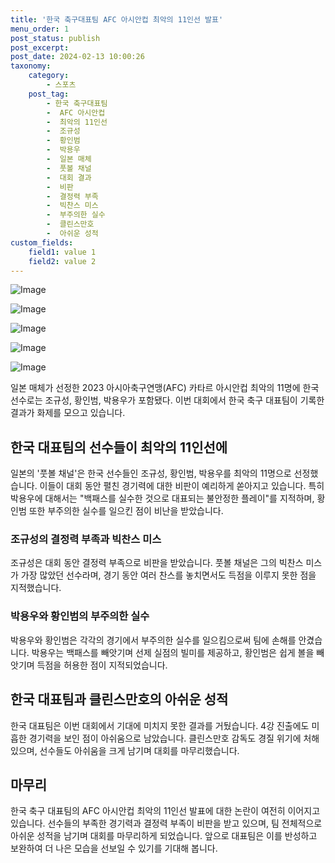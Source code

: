 ```yaml
---
title: '한국 축구대표팀 AFC 아시안컵 최악의 11인선 발표'
menu_order: 1
post_status: publish
post_excerpt: 
post_date: 2024-02-13 10:00:26
taxonomy:
    category:
        - 스포츠
    post_tag:
        - 한국 축구대표팀
        -  AFC 아시안컵
        -  최악의 11인선
        -  조규성
        -  황인범
        -  박용우
        -  일본 매체
        -  풋볼 채널
        -  대회 결과
        -  비판
        -  결정력 부족
        -  빅찬스 미스
        -  부주의한 실수
        -  클린스만호
        -  아쉬운 성적
custom_fields:
    field1: value 1
    field2: value 2
---
```


![Image](https://imgnews.pstatic.net/image/477/2024/02/13/0000473258_001_20240213060501930.jpg?type=w647)

![Image](https://imgnews.pstatic.net/image/477/2024/02/13/0000473258_002_20240213060501975.jpg?type=w647)

![Image](https://imgnews.pstatic.net/image/477/2024/02/13/0000473258_003_20240213060502011.jpg?type=w647)

![Image](https://imgnews.pstatic.net/image/477/2024/02/13/0000473258_004_20240213060502057.jpg?type=w647)

![Image](https://imgnews.pstatic.net/image/477/2024/02/13/0000473258_005_20240213060502108.jpg?type=w647)

일본 매체가 선정한 2023 아시아축구연맹(AFC) 카타르 아시안컵 최악의 11명에 한국 선수로는 조규성, 황인범, 박용우가 포함됐다. 이번 대회에서 한국 축구 대표팀이 기록한 결과가 화제를 모으고 있습니다.
## 한국 대표팀의 선수들이 최악의 11인선에
일본의 '풋볼 채널'은 한국 선수들인 조규성, 황인범, 박용우를 최악의 11명으로 선정했습니다. 이들이 대회 동안 펼친 경기력에 대한 비판이 예리하게 쏟아지고 있습니다. 특히 박용우에 대해서는 "백패스를 실수한 것으로 대표되는 불안정한 플레이"를 지적하며, 황인범 또한 부주의한 실수를 일으킨 점이 비난을 받았습니다.
### 조규성의 결정력 부족과 빅찬스 미스
조규성은 대회 동안 결정력 부족으로 비판을 받았습니다. 풋볼 채널은 그의 빅찬스 미스가 가장 많았던 선수라며, 경기 동안 여러 찬스를 놓치면서도 득점을 이루지 못한 점을 지적했습니다.
### 박용우와 황인범의 부주의한 실수
박용우와 황인범은 각각의 경기에서 부주의한 실수를 일으킴으로써 팀에 손해를 안겼습니다. 박용우는 백패스를 빼앗기며 선제 실점의 빌미를 제공하고, 황인범은 쉽게 볼을 빼앗기며 득점을 허용한 점이 지적되었습니다.
## 한국 대표팀과 클린스만호의 아쉬운 성적
한국 대표팀은 이번 대회에서 기대에 미치지 못한 결과를 거뒀습니다. 4강 진출에도 미흡한 경기력을 보인 점이 아쉬움으로 남았습니다. 클린스만호 감독도 경질 위기에 처해 있으며, 선수들도 아쉬움을 크게 남기며 대회를 마무리했습니다.
## 마무리
한국 축구 대표팀의 AFC 아시안컵 최악의 11인선 발표에 대한 논란이 여전히 이어지고 있습니다. 선수들의 부족한 경기력과 결정력 부족이 비판을 받고 있으며, 팀 전체적으로 아쉬운 성적을 남기며 대회를 마무리하게 되었습니다. 앞으로 대표팀은 이를 반성하고 보완하여 더 나은 모습을 선보일 수 있기를 기대해 봅니다.
